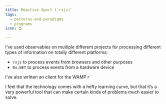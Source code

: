 ```yaml
---
title: Reactive Xpert (`rxjs)`
tags:
  - patterns-and-paradigms
  - programs
icon: ⌚

---
```

I’ve used observables on multiple different projects for processing different types of information on totally different platforms:

* `rxjs` to process events from browsers and other purposes
* `Rx.NET` to process events from a hardware device

I’ve also written an client for the WAMP r

I feel that the technology comes with a hefty learning curve, but that it’s a very powerful tool that can make certain kinds of problems much easier to solve.